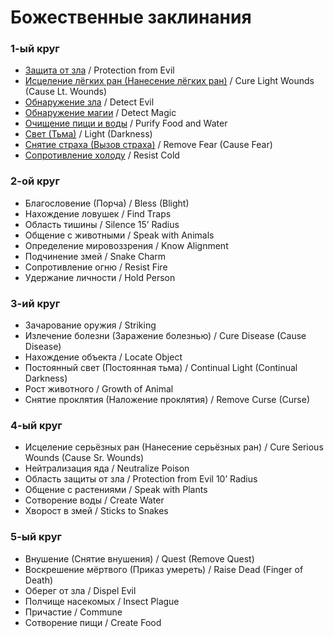# Божественные заклинания

### 1-ый круг

- [Защита от зла](divine-spells/protection-from-evil.md) / Protection from Evil
- [Исцеление лёгких ран (Нанесение лёгких ран)](divine-spells/cure-light-wounds.md) / Cure Light Wounds (Cause Lt. Wounds)
- [Обнаружение зла](divine-spells/detect-evil.md) / Detect Evil
- [Обнаружение магии](divine-spells/detect-magic.md) / Detect Magic
- [Очищение пищи и воды](divine-spells/purify-food-and-water.md) / Purify Food and Water
- [Свет (Тьма)](divine-spells/light.md) / Light (Darkness)
- [Снятие страха (Вызов страха)](divine-spells/remove-fear.md) / Remove Fear (Cause Fear)
- [Сопротивление холоду](divine-spells/resist-cold.md) / Resist Cold

### 2-ой круг

- Благословение (Порча) / Bless (Blight)
- Нахождение ловушек / Find Traps
- Область тишины / Silence 15’ Radius
- Общение с животными / Speak with Animals
- Определение мировоззрения / Know Alignment
- Подчинение змей / Snake Charm
- Сопротивление огню / Resist Fire
- Удержание личности / Hold Person

### 3-ий круг

- Зачарование оружия / Striking
- Излечение болезни (Заражение болезнью) / Cure Disease (Cause Disease)
- Нахождение объекта / Locate Object
- Постоянный свет (Постоянная тьма) / Continual Light (Continual Darkness)
- Рост животного / Growth of Animal
- Снятие проклятия (Наложение проклятия) / Remove Curse (Curse)

### 4-ый круг

- Исцеление серьёзных ран (Нанесение серьёзных ран) / Cure Serious Wounds (Cause Sr. Wounds)
- Нейтрализация яда / Neutralize Poison
- Область защиты от зла / Protection from Evil 10’ Radius
- Общение с растениями / Speak with Plants
- Сотворение воды / Create Water
- Хворост в змей / Sticks to Snakes

### 5-ый круг

- Внушение (Снятие внушения) / Quest (Remove Quest)
- Воскрешение мёртвого (Приказ умереть) / Raise Dead (Finger of Death)
- Оберег от зла / Dispel Evil
- Полчище насекомых / Insect Plague
- Причастие / Commune
- Сотворение пищи / Create Food